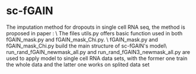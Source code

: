 # sc-fGAIN
The imputation method for dropouts in single cell RNA seq, the method is proposed in paper : \\
The files utils.py offers basic function used in both fGAIN_mask.py and fGAIN_mask_Chi.py. \\
fGAIN_mask.py and fGAIN_mask_Chi.py build the main structure of sc-fGAIN's model\\
run_rand_fGAIN_newmask_all.py and run_rand_fGAIN3_newmask_all.py are used to apply model to single cell RNA data sets, with the former one train the whole data and the latter one works on splited data set
